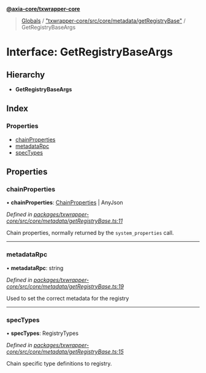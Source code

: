 **[@axia-core/txwrapper-core](../README.md)**

> [Globals](../globals.md) / ["txwrapper-core/src/core/metadata/getRegistryBase"](../modules/_txwrapper_core_src_core_metadata_getregistrybase_.md) / GetRegistryBaseArgs

# Interface: GetRegistryBaseArgs

## Hierarchy

* **GetRegistryBaseArgs**

## Index

### Properties

* [chainProperties](_txwrapper_core_src_core_metadata_getregistrybase_.getregistrybaseargs.md#chainproperties)
* [metadataRpc](_txwrapper_core_src_core_metadata_getregistrybase_.getregistrybaseargs.md#metadatarpc)
* [specTypes](_txwrapper_core_src_core_metadata_getregistrybase_.getregistrybaseargs.md#spectypes)

## Properties

### chainProperties

•  **chainProperties**: [ChainProperties](_txwrapper_core_src_types_codec_.chainproperties.md) \| AnyJson

*Defined in [packages/txwrapper-core/src/core/metadata/getRegistryBase.ts:11](https://github.com/axia-core/txwrapper-core/blob/731a943/packages/txwrapper-core/src/core/metadata/getRegistryBase.ts#L11)*

Chain properties, normally returned by the `system_properties` call.

___

### metadataRpc

•  **metadataRpc**: string

*Defined in [packages/txwrapper-core/src/core/metadata/getRegistryBase.ts:19](https://github.com/axia-core/txwrapper-core/blob/731a943/packages/txwrapper-core/src/core/metadata/getRegistryBase.ts#L19)*

Used to set the correct metadata for the registry

___

### specTypes

•  **specTypes**: RegistryTypes

*Defined in [packages/txwrapper-core/src/core/metadata/getRegistryBase.ts:15](https://github.com/axia-core/txwrapper-core/blob/731a943/packages/txwrapper-core/src/core/metadata/getRegistryBase.ts#L15)*

Chain specific type definitions to registry.
